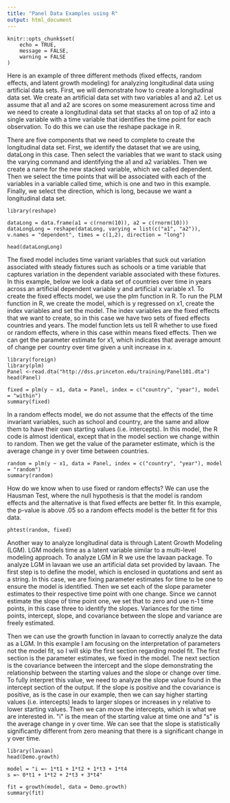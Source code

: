 ```yaml
---
title: "Panel Data Examples using R"
output: html_document
---
```


```{r setup, include=FALSE}
knitr::opts_chunk$set(
	echo = TRUE,
	message = FALSE,
	warning = FALSE
)
```
Here is an example of three different methods (fixed effects, random effects, and latent growth modeling) for analyzing longitudinal data using artificial data sets.  First, we will demonstrate how to create a longitudinal data set.  We create an artificial data set with two variables a1 and a2.  Let us assume that a1 and a2 are scores on some measurement across time and we need to create a longitudinal data set that stacks a1 on top of a2 into a single variable with a time variable that identifies the time point for each observation.  To do this we can use the reshape package in R.  

There are five components that we need to complete to create the longitudinal data set.  First, we identify the dataset that we are using, dataLong in this case.  Then select the variables that we want to stack using the varying command and identifying the a1 and a2 variables.  Then we create a name for the new stacked variable, which we called dependent.  Then we select the time points that will be associated with each of the variables in a variable called time, which is one and two in this example.  Finally, we select the direction, which is long, because we want a longitudinal data set.
    
```{r, message=FALSE, warning=FALSE}
library(reshape)

dataLong = data.frame(a1 = c(rnorm(10)), a2 = c(rnorm(10)))
dataLongLong = reshape(dataLong, varying = list(c("a1", "a2")), v.names = "dependent", times = c(1,2), direction = "long")

head(dataLongLong)
```
The fixed model includes time variant variables that suck out variation associated with steady fixtures such as schools or a time variable that captures variation in the dependent variable associated with these fixtures.  In this example, below we look a data set of countries over time in years across an artificial dependent variable y and artificial x variable x1.  To create the fixed effects model, we use the plm function in R.  To run the PLM function in R, we create the model, which is y regressed on x1, create the index variables and set the model.  The index variables are the fixed effects that we want to create, so in this case we have two sets of fixed effects countries and years.  The model function lets us tell R whether to use fixed or random effects, where in this case within means fixed effects.  Then we can get the parameter estimate for x1, which indicates that average amount of change per country over time given a unit increase in x.  
```{r, message=FALSE, warning=FALSE}
library(foreign)
library(plm)
Panel <-read.dta("http://dss.princeton.edu/training/Panel101.dta")
head(Panel)

fixed = plm(y ~ x1, data = Panel, index = c("country", "year"), model = "within")
summary(fixed)
```
In a random effects model, we do not assume that the effects of the time invariant variables, such as school and country, are the same and allow them to have their own starting values (i.e. intercepts).  In this model, the R code is almost identical, except that in the model section we change within to random.  Then we get the value of the parameter estimate, which is the average change in y over time between countries.  
```{r, message=FALSE, warning=FALSE}
random = plm(y ~ x1, data = Panel, index = c("country", "year"), model = "random")
summary(random)
```
How do we know when to use fixed or random effects?  We can use the Hausman Test, where the null hypothesis is that the model is random effects and the alternative is that fixed effects are better fit.  In this example, the p-value is above .05 so a random effects model is the better fit for this data.
```{r, message=FALSE, warning=FALSE}
phtest(random, fixed)
```
Another way to analyze longitudinal data is through Latent Growth Modeling (LGM). LGM models time as a latent variable similar to a multi-level modeling approach.  To analyze LGM in R we use the lavaan package.  To analyze LGM in lavaan we use an artificial data set provided by lavaan.  The first step is to define the model, which is enclosed in quotations and sent as a string.  In this case, we are fixing parameter estimates for time to be one to ensure the model is identified.  Then we set each of the slope parameter estimates to their respective time point with one change.  Since we cannot estimate the slope of time point one, we set that to zero and use n-1 time points, in this case three to identify the slopes.  Variances for the time points, intercept, slope, and covariance between the slope and variance are freely estimated.    

Then we can use the growth function in lavaan to correctly analyze the data as a LGM.  In this example I am focusing on the interpretation of parameters not the model fit, so I will skip the first section regarding model fit.  The first section is the parameter estimates, we fixed in the model.  The next section is the covariance between the intercept and the slope demonstrating the relationship between the starting values and the slope or change over time.  To fully interpret this value, we need to analyze the slope value found in the intercept section of the output.  If the slope is positive and the covariance is positive, as is the case in our example, then we can say higher starting values (i.e. intercepts) leads to larger slopes or increases in y relative to lower starting values.  Then we can move the intercepts, which is what we are interested in.  "i" is the mean of the starting value at time one and "s" is the average change in y over time.  We can see that the slope is statistically significantly different from zero meaning that there is a significant change in y over time.
```{r, message=FALSE, warning=FALSE}
library(lavaan)
head(Demo.growth)

model = "i =~ 1*t1 + 1*t2 + 1*t3 + 1*t4
s =~ 0*t1 + 1*t2 + 2*t3 + 3*t4"

fit = growth(model, data = Demo.growth)
summary(fit)
```


